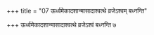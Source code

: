 +++
title = "07 ऊर्ध्वमेकादशान्मासादाश्वत्थे व्रजेऽश्वम् बध्नन्ति"

+++
ऊर्ध्वमेकादशान्मासादाश्वत्थे व्रजेऽश्वं बध्नन्ति ७